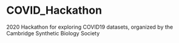# COVID_Hackathon
2020 Hackathon for exploring COVID19 datasets, organized by the Cambridge Synthetic Biology Society
